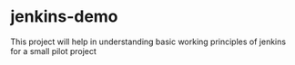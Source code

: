 # jenkins-demo
This project will help in understanding basic working principles of jenkins for a small pilot project
